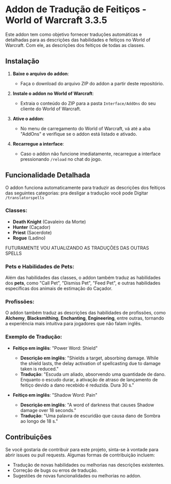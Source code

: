 # Addon de Tradução de Feitiços - World of Warcraft 3.3.5

Este addon tem como objetivo fornecer traduções automáticas e detalhadas para as descrições das habilidades e feitiços no World of Warcraft. Com ele, as descrições dos feitiços de todas as classes.


## Instalação

1. **Baixe o arquivo do addon**:
   - Faça o download do arquivo ZIP do addon a partir deste repositório.

2. **Instale o addon no World of Warcraft**:
   - Extraia o conteúdo do ZIP para a pasta `Interface/AddOns` do seu cliente do World of Warcraft.

3. **Ative o addon**:
   - No menu de carregamento do World of Warcraft, vá até a aba "AddOns" e verifique se o addon está listado e ativado.

4. **Recarregue a interface**:
   - Caso o addon não funcione imediatamente, recarregue a interface pressionando `/reload` no chat do jogo.

## Funcionalidade Detalhada

O addon funciona automaticamente para traduzir as descrições dos feitiços das seguintes categorias:
pra desligar a tradução você pode Digitar `/translatorspells`

### **Classes:**

- **Death Knight** (Cavaleiro da Morte)
- **Hunter** (Caçador)
- **Priest** (Sacerdote)
- **Rogue**  (Ladino) 

FUTURAMENTE VOU ATUALIZANDO AS TRADUÇÕES DAS OUTRAS SPELLS

### **Pets e Habilidades de Pets:**

Além das habilidades das classes, o addon também traduz as habilidades dos **pets**, como "Call Pet", "Dismiss Pet", "Feed Pet", e outras habilidades específicas dos animais de estimação do Caçador.

### **Profissões:**

O addon também traduz as descrições das habilidades de profissões, como **Alchemy**, **Blacksmithing**, **Enchanting**, **Engineering**, entre outras, tornando a experiência mais intuitiva para jogadores que não falam inglês.

### **Exemplo de Tradução:**

- **Feitiço em inglês**: "Power Word: Shield"
  - **Descrição em inglês**: "Shields a target, absorbing damage. While the shield lasts, the delay activation of spellcasting due to damage taken is reduced."
  - **Tradução**: "Escuda um aliado, absorvendo uma quantidade de dano. Enquanto o escudo durar, a ativação de atraso de lançamento de feitiço devido a dano recebido é reduzida. Dura 30 s."

- **Feitiço em inglês**: "Shadow Word: Pain"
  - **Descrição em inglês**: "A word of darkness that causes Shadow damage over 18 seconds."
  - **Tradução**: "Uma palavra de escuridão que causa dano de Sombra ao longo de 18 s."

## Contribuições

Se você gostaria de contribuir para este projeto, sinta-se à vontade para abrir issues ou pull requests. Algumas formas de contribuição incluem:

- Tradução de novas habilidades ou melhorias nas descrições existentes.
- Correção de bugs ou erros de tradução.
- Sugestões de novas funcionalidades ou melhorias no addon.
